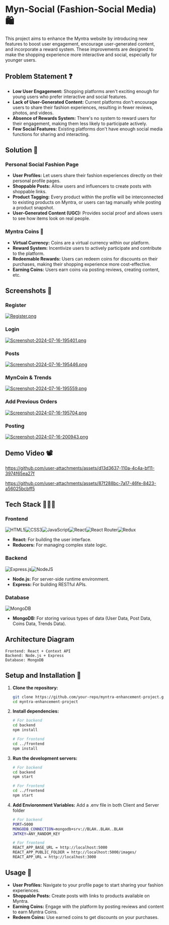 # Myn-Social (Fashion-Social Media) 🛍️

This project aims to enhance the Myntra website by introducing new features to boost user engagement, encourage user-generated content, and incorporate a reward system. These improvements are designed to make the shopping experience more interactive and social, especially for younger users.

## Problem Statement ❓
- **Low User Engagement:** Shopping platforms aren't exciting enough for young users who prefer interactive and social features.
- **Lack of User-Generated Content:** Current platforms don't encourage users to share their fashion experiences, resulting in fewer reviews, photos, and videos.
- **Absence of Rewards System:** There's no system to reward users for their engagement, making them less likely to participate actively.
- **Few Social Features:** Existing platforms don't have enough social media functions for sharing and interacting.

## Solution 📝
### Personal Social Fashion Page
- **User Profiles:** Let users share their fashion experiences directly on their personal profile pages.
- **Shoppable Posts:** Allow users and influencers to create posts with shoppable links.
- **Product Tagging:** Every product within the profile will be interconnected to existing products on Myntra, or users can tag manually while posting a product snapshot.
- **User-Generated Content (UGC):** Provides social proof and allows users to see how items look on real people.

### Myntra Coins 👛
- **Virtual Currency:** Coins are a virtual currency within our platform.
- **Reward System:** Incentivize users to actively participate and contribute to the platform.
- **Redeemable Rewards:** Users can redeem coins for discounts on their purchases, making their shopping experience more cost-effective.
- **Earning Coins:** Users earn coins via posting reviews, creating content, etc.

## Screenshots 📸
### Register
[![Register.png](https://i.postimg.cc/FRmDJw4W/Screenshot-2024-07-16-195401.png)](https://postimg.cc/2qc4sc3h)

### Login
[![Screenshot-2024-07-16-195401.png](https://i.postimg.cc/FRmDJw4W/Screenshot-2024-07-16-195401.png)](https://postimg.cc/2qc4sc3h)

### Posts
[![Screenshot-2024-07-16-195446.png](https://i.postimg.cc/kXZsy2Ct/Screenshot-2024-07-16-195446.png)](https://postimg.cc/ZC86bKCT)

### MynCoin & Trends
[![Screenshot-2024-07-16-195559.png](https://i.postimg.cc/BQtNDxr0/Screenshot-2024-07-16-195559.png)](https://postimg.cc/56dwWF97)

### Add Previous Orders
[![Screenshot-2024-07-16-195704.png](https://i.postimg.cc/T130tmhn/Screenshot-2024-07-16-195704.png)](https://postimg.cc/S2Hcsn6K)

### Posting
[![Screenshot-2024-07-16-200943.png](https://i.postimg.cc/V6QZYdvC/Screenshot-2024-07-16-200943.png)](https://postimg.cc/d76j6Q8s)

## Demo Video 📽️
https://github.com/user-attachments/assets/d13d3637-110a-4c4a-bf11-3974f65ea27f

https://github.com/user-attachments/assets/87f288bc-7a17-46fe-8423-a56025bcbff5

## Tech Stack 👩🏻‍💻
### Frontend
![HTML5](https://img.shields.io/badge/html5-%23E34F26.svg?style=for-the-badge&logo=html5&logoColor=white)![CSS3](https://img.shields.io/badge/css3-%231572B6.svg?style=for-the-badge&logo=css3&logoColor=white)![JavaScript](https://img.shields.io/badge/javascript-%23323330.svg?style=for-the-badge&logo=javascript&logoColor=%23F7DF1E)![React](https://img.shields.io/badge/react-%2320232a.svg?style=for-the-badge&logo=react&logoColor=%2361DAFB)![React Router](https://img.shields.io/badge/React_Router-CA4245?style=for-the-badge&logo=react-router&logoColor=white)![Redux](https://img.shields.io/badge/redux-%23593d88.svg?style=for-the-badge&logo=redux&logoColor=white)
- **React:** For building the user interface.
- **Reducers:** For managing complex state logic.

### Backend
![Express.js](https://img.shields.io/badge/express.js-%23404d59.svg?style=for-the-badge&logo=express&logoColor=%2361DAFB)![NodeJS](https://img.shields.io/badge/node.js-6DA55F?style=for-the-badge&logo=node.js&logoColor=white)
- **Node.js:** For server-side runtime environment.
- **Express:** For building RESTful APIs.

### Database
![MongoDB](https://img.shields.io/badge/MongoDB-%234ea94b.svg?style=for-the-badge&logo=mongodb&logoColor=white)
- **MongoDB:** For storing various types of data (User Data, Post Data, Coins Data, Trends Data).

## Architecture Diagram
```plaintext
Frontend: React + Context API
Backend: Node.js + Express
Database: MongoDB
```

## Setup and Installation 🚀
1. **Clone the repository:**
   ```bash
   git clone https://github.com/your-repo/myntra-enhancement-project.git
   cd myntra-enhancement-project
   ```

2. **Install dependencies:**
   ```bash
   # For backend
   cd backend
   npm install

   # For frontend
   cd ../frontend
   npm install
   ```

3. **Run the development servers:**
   ```bash
   # For backend
   cd backend
   npm start

   # For frontend
   cd ../frontend
   npm start
   ```

4. **Add Envioronment Variables:**
   Add a .env file in both Client and Server folder
   ```bash
   # For backend
   PORT=5000
   MONGODB_CONNECTION=mongodb+srv://BLAH..BLAH..BLAH
   JWTKEY=ANY_RANDOM_KEY

   # For frontend 
   REACT_APP_BASE_URL = http://localhost:5000
   REACT_APP_PUBLIC_FOLDER = http://localhost:5000/images/
   REACT_APP_URL = http://localhost:3000
   ```


## Usage 📜
- **User Profiles:** Navigate to your profile page to start sharing your fashion experiences.
- **Shoppable Posts:** Create posts with links to products available on Myntra.
- **Earning Coins:** Engage with the platform by posting reviews and content to earn Myntra Coins.
- **Redeem Coins:** Use earned coins to get discounts on your purchases.


